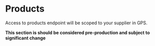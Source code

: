 # Products

Access to products endpoint will be scoped to your supplier in GPS.

**This section is should be considered pre-production and subject to significant change**


